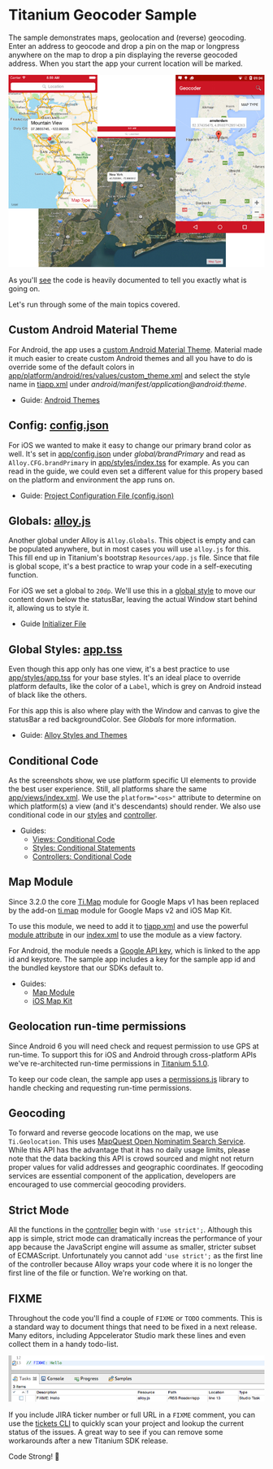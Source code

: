 # Titanium Geocoder Sample
The sample demonstrates maps, geolocation and (reverse) geocoding. Enter an address to geocode and drop a pin on the map or longpress anywhere on the map to drop a pin displaying the reverse geocoded address. When you start the app your current location will be marked.

![screenshots](documentation/screenshots.png)

As you'll [see](app/controllers/index.js) the code is heavily documented to tell you exactly what is going on.

Let's run through some of the main topics covered.

## Custom Android Material Theme
For Android, the app uses a [custom Android Material Theme](http://docs.appcelerator.com/platform/latest/#!/guide/Android_Themes-section-34636181_AndroidThemes-MaterialTheme). Material made it much easier to create custom Android themes and all you have to do is override some of the default colors in [app/platform/android/res/values/custom_theme.xml](app/platform/android/res/values/custom_theme.xml) and select the style name in [tiapp.xml](tiapp.xml#L50) under *android/manifest/application@android:theme*.

* Guide: [Android Themes](http://docs.appcelerator.com/platform/latest/#!/guide/Android_Themes)

## Config: [config.json](app/config.json)
For iOS we wanted to make it easy to change our primary brand color as well. It's set in [app/config.json](app/config.json) under *global/brandPrimary* and read as `Alloy.CFG.brandPrimary` in [app/styles/index.tss](app/styles/index.tss#L20) for example. As you can read in the guide, we could even set a different value for this propery based on the platform and environment the app runs on.

* Guide: [Project Configuration File (config.json)](http://docs.appcelerator.com/platform/latest/#!/guide/Project_Configuration_File_(config.json))

## Globals: [alloy.js](app/alloy.js)
Another global under Alloy is `Alloy.Globals`. This object is empty and can be populated anywhere, but in most cases you will use `alloy.js` for this. This fill end up in Titanium's bootstrap `Resources/app.js` file. Since that file is global scope, it's a best practice to wrap your code in a self-executing function.

For iOS we set a global to `20dp`. We'll use this in a [global style](app/styles/app.tss#L17) to move our content down below the statusBar, leaving the actual Window start behind it, allowing us to style it.

* Guide [Initializer File](http://docs.appcelerator.com/platform/latest/#!/guide/Alloy_Controllers-section-34636384_AlloyControllers-InitializerFile(alloy.js))

## Global Styles: [app.tss](app/styles/app.tss)
Even though this app only has one view, it's a best practice to use [app/styles/app.tss](app/styles/app.tss) for your base styles. It's an ideal place to override platform defaults, like the color of a `Label`, which is grey on Android instead of black like the others.

For this app this is also where play with the Window and canvas to give the statusBar a red backgroundColor. See *Globals* for more information.

* Guide: [Alloy Styles and Themes](http://docs.appcelerator.com/platform/latest/#!/guide/Alloy_Styles_and_Themes)

## Conditional Code
As the screenshots show, we use platform specific UI elements to provide the best user experience. Still, all platforms share the same [app/views/index.xml](app/views/index.xml). We use the `platform="<os>"` attribute to determine on which platform(s) a view (and it's descendants) should render. We also use conditional code in our [styles](app/styles/app.tss) and [controller](app/controllers/index.js).

* Guides:
  * [Views: Conditional Code](http://docs.appcelerator.com/platform/latest/#!/guide/Alloy_XML_Markup-section-35621528_AlloyXMLMarkup-ConditionalCode)
  * [Styles: Conditional Statements](http://docs.appcelerator.com/platform/latest/#!/guide/Alloy_Styles_and_Themes-section-35621526_AlloyStylesandThemes-ExampleusingConditionalStatements)
  * [Controllers: Conditional Code](http://docs.appcelerator.com/platform/latest/#!/guide/Alloy_Controllers-section-34636384_AlloyControllers-ConditionalCode)

## Map Module
Since 3.2.0 the core [Ti.Map](http://docs.appcelerator.com/platform/latest/#!/api/Titanium.Map) module for Google Maps v1 has been replaced by the add-on [ti.map](http://docs.appcelerator.com/platform/latest/#!/api/Modules.Map) module for Google Maps v2 and iOS Map Kit.

To use this module, we need to add it to [tiapp.xml](tiapp.xml) and use the powerful [module attribute](http://docs.appcelerator.com/platform/latest/#!/guide/Alloy_XML_Markup-section-35621528_AlloyXMLMarkup-ModuleAttribute) in our [index.xml](app/views/index.xml#L33) to use the module as a view factory.

For Android, the module needs a [Google API key](http://docs.appcelerator.com/platform/latest/#!/guide/Google_Maps_v2_for_Android-section-36739898_GoogleMapsv2forAndroid-ObtainandAddaGoogleAPIKey), which is linked to the app id and keystore. The sample app includes a key for the sample app id and the bundled keystore that our SDKs default to.

* Guides:
  * [Map Module](http://docs.appcelerator.com/platform/latest/#!/api/Modules.Map)
  * [iOS Map Kit](http://docs.appcelerator.com/platform/latest/#!/guide/iOS_Map_Kit)

## Geolocation run-time permissions
Since Android 6 you will need check and request permission to use GPS at run-time. To support this for iOS and Android through cross-platform APIs we've re-architected run-time permissions in [Titanium 5.1.0](http://www.appcelerator.com/blog/2015/11/titanium-5-1-0-sample-app/).

To keep our code clean, the sample app uses a [permissions.js](app/lib/permissions.js) library to handle checking and requesting run-time permissions.

## Geocoding
To forward and reverse geocode locations on the map, we use `Ti.Geolocation`. This uses [MapQuest Open Nominatim Search Service](http://open.mapquestapi.com/nominatim/). While this API has the advantage that it has no daily usage limits, please note that the data backing this API is crowd sourced and might not return proper values for valid addresses and geographic coordinates. If geocoding services are essential component of the application, developers are encouraged to use commercial geocoding providers.

## Strict Mode
All the functions in the [controller](app/controllers/index.js) begin with `'use strict';`. Although this app is simple, strict mode can dramatically increas the performance of your app because the JavaScript engine will assume as smaller, stricter subset of ECMAScript. Unfortunately you cannot add `'use strict';` as the first line of the controller because Alloy wraps your code where it is no longer the first line of the file or function. We're working on that.

## FIXME
Throughout the code you'll find a couple of `FIXME` or `TODO` comments. This is a standard way to document things that need to be fixed in a next release. Many editors, including Appcelerator Studio mark these lines and even collect them in a handy todo-list.

![screenshots](documentation/tasks.png)

If you include JIRA ticker number or full URL in a `FIXME` comment, you can use the [tickets CLI](https://www.npmjs.com/package/tickets) to quickly scan your project and lookup the current status of the issues. A great way to see if you can remove some workarounds after a new Titanium SDK release.

Code Strong! 🚀
